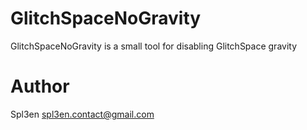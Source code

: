 GlitchSpaceNoGravity
====================

GlitchSpaceNoGravity is a small tool for disabling GlitchSpace gravity


Author 
======

Spl3en <spl3en.contact@gmail.com>
